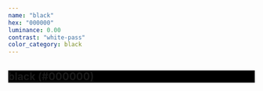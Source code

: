 ```yaml
---
name: "black"
hex: "000000"
luminance: 0.00
contrast: "white-pass"
color_category: black
---
```


<!-- TODO: add layout for palette colors to use front matter variables -->

<div class="color-block" style="background: #000000;">
  <a href="https://coolors.co/000000" target="_blank" rel="noopener noreferrer">
    <h2 class="color-block white-pass">black (#000000)</h2>
  </a>
</div>
